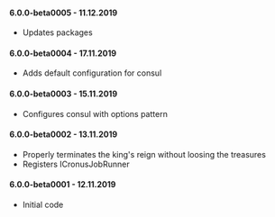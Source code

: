 #### 6.0.0-beta0005 - 11.12.2019
* Updates packages

#### 6.0.0-beta0004 - 17.11.2019
* Adds default configuration for consul

#### 6.0.0-beta0003 - 15.11.2019
* Configures consul with options pattern

#### 6.0.0-beta0002 - 13.11.2019
* Properly terminates the king's reign without loosing the treasures
* Registers ICronusJobRunner

#### 6.0.0-beta0001 - 12.11.2019
* Initial code
